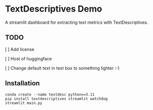 # TextDescriptives Demo

A streamlit dashboard for extracting text metrics with TextDescriptives.


## TODO

[ ] Add license

[ ] Host of huggingface

[ ] Change default text in text box to something lighter :-)

## Installation

```shell
conda create --name textdesc python==3.11
pip install textdescriptives streamlit watchdog
streamlit main.py
```